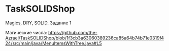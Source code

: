 # TaskSOLIDShop
Magics, DRY, SOLID. Задание 1

Магические числа:
https://github.com/the-Azrael/TaskSOLIDShop/blob/1f3cb3a63060389236ca85a64b74b71e0319f424/src/main/java/MenuItemsWithTree.java#L5
